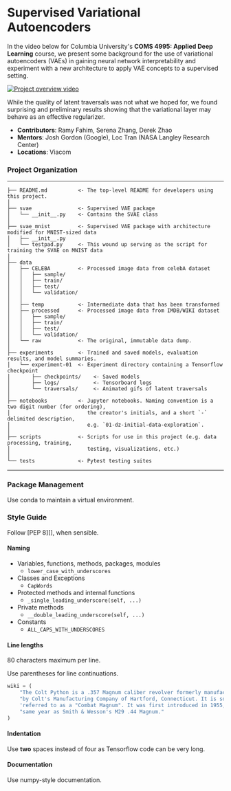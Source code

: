 # Supervised Variational Autoencoders
In the video below for Columbia University's **COMS 4995: Applied Deep Learning** course, we present some background for the use of variational autoencoders (VAEs) in gaining neural network interpretability and experiment with a new architecture to apply VAE concepts to a supervised setting.

[![Project overview video](https://img.youtube.com/vi/x294DLH3-Cs/0.jpg)](https://www.youtube.com/watch?v=x294DLH3-Cs)

While the quality of latent traversals was not what we hoped for, we found surprising and preliminary results showing that the variational layer may behave as an effective regularizer.

- **Contributors**: Ramy Fahim, Serena Zhang, Derek Zhao
- **Mentors**: Josh Gordon (Google), Loc Tran (NASA Langley Research Center)
- **Locations**: Viacom

### Project Organization

------------
    ├── README.md          <- The top-level README for developers using this project.
    │
    ├── svae               <- Supervised VAE package
    │   └── __init__.py    <- Contains the SVAE class
    │
    ├── svae_mnist         <- Supervised VAE package with architecture modified for MNIST-sized data
    │   ├── __init__.py
    │   └── testpad.py     <- This wound up serving as the script for training the SVAE on MNIST data
    │
    ├── data     
    │   ├── CELEBA         <- Processed image data from celebA dataset
    │   │   ├── sample/
    │   │   ├── train/
    │   │   ├── test/
    │   │   └── validation/
    │   │
    │   ├── temp           <- Intermediate data that has been transformed
    │   ├── processed      <- Processed image data from IMDB/WIKI dataset
    │   │   ├── sample/
    │   │   ├── train/
    │   │   ├── test/
    │   │   └── validation/
    │   └── raw            <- The original, immutable data dump.
    │
    ├── experiments        <- Trained and saved models, evaluation results, and model summaries.
    │   └── experiment-01  <- Experiment directory containing a Tensorflow checkpoint
    │       ├── checkpoints/    <- Saved models
    │       ├── logs/           <- Tensorboard logs
    │       └── traversals/     <- Animated gifs of latent traversals
    │
    ├── notebooks          <- Jupyter notebooks. Naming convention is a two digit number (for ordering),
    │                         the creator's initials, and a short `-` delimited description,
    │                         e.g. `01-dz-initial-data-exploration`.
    │
    ├── scripts            <- Scripts for use in this project (e.g. data processing, training,
    │                         testing, visualizations, etc.)
    │
    └── tests              <- Pytest testing suites
--------

### Package Management

Use conda to maintain a virtual environment.

### Style Guide

Follow [PEP 8][], when sensible.

#### Naming

- Variables, functions, methods, packages, modules
    - `lower_case_with_underscores`
- Classes and Exceptions
    - `CapWords`
- Protected methods and internal functions
    - `_single_leading_underscore(self, ...)`
- Private methods
    - `__double_leading_underscore(self, ...)`
- Constants
    - `ALL_CAPS_WITH_UNDERSCORES`

#### Line lengths

80 characters maximum per line.

Use parentheses for line continuations.

```python
wiki = (
    "The Colt Python is a .357 Magnum caliber revolver formerly manufactured "
    "by Colt's Manufacturing Company of Hartford, Connecticut. It is sometimes "
    'referred to as a "Combat Magnum". It was first introduced in 1955, the '
    "same year as Smith & Wesson's M29 .44 Magnum."
)
```

#### Indentation

Use **two** spaces instead of four as Tensorflow code can be very long.

#### Documentation

Use numpy-style documentation. 
